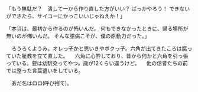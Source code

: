 「もう無駄だ？　潰して一から作り直した方がいい？
ばっかやろう！
できないができたら、サイコーにかっこいいじゃねえか！」

「本当は、最初から作るのが怖いんだ。
何もできなかったときに、帰る場所が無いのが怖いんだ。
そんな臆病こそが、僕の原動力だった。」

　ろうろくようみ。オレっ子かと思いきやボクっ子。六角が出てきたころは腐っていた艇教を立て直した。
　六角に心酔しており、昔から何かと六角を引っ張っている。要は幼馴染ってやつ。歳が12くらい違うけど。
　他の信者たちの前では整った言葉遣いをしている。

　あだ名はロロ(呼び捨て)。
